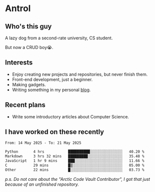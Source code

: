 # Antrol

## Who's this guy

A lazy dog from a second-rate university, CS student.

But now a CRUD boy😭.

## Interests

* Enjoy creating new projects and repositories, but never finish them.
* Front-end development, just a beginner.
* Making gadgets.
* Writing something in my personal [blog](https://blog.antrol.xyz/).

## Recent plans

* Write some introductory articles about Computer Science.

<!--
* Try to develop a website for [Anime4KCPP](https://github.com/TianZerL/Anime4KCPP).
* Develop a Markdown renderer which user can customize its css, of course it is GUI-based.~~(If I could finish  it before getting bored)~~
* Work with my [teammates](https://github.com/SWJTU-Lazy-Dogs).
* Find something interests me, as a hobby after finishing my ~~boring~~ homework.
-->

## I have worked on these recently

<!--START_SECTION:waka-->

```txt
From: 14 May 2025 - To: 21 May 2025

Python       4 hrs           ██████████░░░░░░░░░░░░░░░   40.20 %
Markdown     3 hrs 32 mins   █████████░░░░░░░░░░░░░░░░   35.48 %
JavaScript   1 hr 9 mins     ███░░░░░░░░░░░░░░░░░░░░░░   11.66 %
C            29 mins         █▒░░░░░░░░░░░░░░░░░░░░░░░   05.00 %
Other        22 mins         █░░░░░░░░░░░░░░░░░░░░░░░░   03.73 %
```

<!--END_SECTION:waka-->

*p.s.  Do not care about the "Arctic Code Vault Contributor", I got that just because of an unfinished repository.*

<!--
**qzmlgfj/qzmlgfj** is a ✨ _special_ ✨ repository because its `README.md` (this file) appears on your GitHub profile.

Here are some ideas to get you started:

- 🔭 I’m currently working on ...
- 🌱 I’m currently learning ...
- 👯 I’m looking to collaborate on ...
- 🤔 I’m looking for help with ...
- 💬 Ask me about ...
- 📫 How to reach me: ...
- 😄 Pronouns: ...
- ⚡ Fun fact: ...
-->
